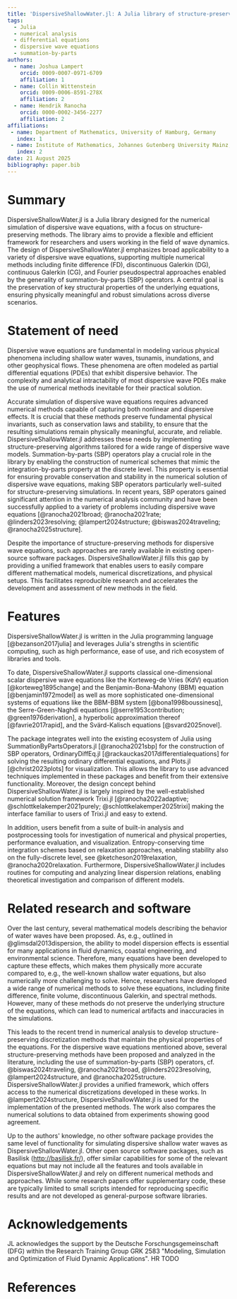 ```yaml
---
title: 'DispersiveShallowWater.jl: A Julia library of structure-preserving numerical methods for dispersive wave equations'
tags:
  - Julia
  - numerical analysis
  - differential equations
  - dispersive wave equations
  - summation-by-parts
authors:
  - name: Joshua Lampert
    orcid: 0009-0007-0971-6709
    affiliation: 1
  - name: Collin Wittenstein
    orcid: 0009-0006-8591-278X
    affiliation: 2
  - name: Hendrik Ranocha
    orcid: 0000-0002-3456-2277
    affiliation: 2
affiliations:
 - name: Department of Mathematics, University of Hamburg, Germany
   index: 1
 - name: Institute of Mathematics, Johannes Gutenberg University Mainz, Germany
   index: 2
date: 21 August 2025
bibliography: paper.bib
---
```


# Summary

DispersiveShallowWater.jl is a Julia library designed for the numerical simulation of dispersive wave equations, with a focus on structure-preserving methods. The library aims to provide a flexible and efficient
framework for researchers and users working in the field of wave dynamics. The design of DispersiveShallowWater.jl emphasizes broad applicability to a variety of dispersive wave equations, supporting
multiple numerical methods including finite difference (FD), discontinuous Galerkin (DG), continuous Galerkin (CG), and Fourier pseudospectral approaches enabled by the generality of
summation-by-parts (SBP) operators. A central goal is the preservation of key structural properties of the underlying equations, ensuring physically meaningful and robust simulations across diverse scenarios.

# Statement of need

Dispersive wave equations are fundamental in modeling various physical phenomena including shallow water waves, tsunamis, inundations, and other geophysical flows. These phenomena are often modeled as
partial differential equations (PDEs) that exhibit dispersive behavior. The complexity and analytical intractability of most dispersive wave PDEs make the use of numerical methods inevitable for their practical solution.

Accurate simulation of dispersive wave equations requires advanced numerical methods capable of capturing both nonlinear and dispersive effects. It is crucial that these methods preserve fundamental physical
invariants, such as conservation laws and stability, to ensure that the resulting simulations remain physically meaningful, accurate, and reliable. DispersiveShallowWater.jl addresses these needs by implementing
structure-preserving algorithms tailored for a wide range of dispersive wave models.
Summation-by-parts (SBP) operators play a crucial role in the library by enabling the construction of numerical schemes that mimic the integration-by-parts property at the discrete level.
This property is essential for ensuring provable conservation and stability in the numerical solution of dispersive wave equations, making SBP operators particularly well-suited for structure-preserving simulations.
In recent years, SBP operators gained significant attention in the numerical analysis community and have been successfully applied to a variety of problems including dispersive wave equations [@ranocha2021broad; @ranocha2021rate; @linders2023resolving; @lampert2024structure; @biswas2024traveling; @ranocha2025structure].

Despite the importance of structure-preserving methods for dispersive wave equations, such approaches are rarely available in existing open-source software packages. DispersiveShallowWater.jl fills this
gap by providing a unified framework that enables users to easily compare different mathematical models, numerical discretizations, and physical setups. This facilitates reproducible research and
accelerates the development and assessment of new methods in the field.

# Features

DispersiveShallowWater.jl is written in the Julia programming language [@bezanson2017julia] and leverages Julia's strengths in scientific computing, such as high performance, ease of use,
and rich ecosystem of libraries and tools.

To date, DispersiveShallowWater.jl supports classical one-dimensional scalar dispersive wave equations like the Korteweg-de Vries (KdV) equation [@korteweg1895change] and the
Benjamin-Bona-Mahony (BBM) equation [@benjamin1972model] as well as more sophisticated one-dimensional systems of equations like the BBM-BBM system [@bona1998boussinesq], the Serre-Green-Naghdi equations
[@serre1953contribution; @green1976derivation], a hyperbolic approximation thereof [@favrie2017rapid], and the Svärd-Kalisch equations [@svard2025novel].

The package integrates well into the existing ecosystem of Julia using SummationByPartsOperators.jl [@ranocha2021sbp] for the construction of SBP operators,
OrdinaryDiffEq.jl [@rackauckas2017differentialequations] for solving the resulting ordinary differential equations, and Plots.jl [@christ2023plots] for visualization. This allows the library to use advanced techniques
implemented in these packages and benefit from their extensive functionality. Moreover, the design concept behind DispersiveShallowWater.jl is largely inspired by the well-established numerical
solution framework Trixi.jl [@ranocha2022adaptive; @schlottkelakemper2021purely; @schlottkelakemper2025trixi] making the interface familiar to users of Trixi.jl and easy to extend.

In addition, users benefit from a suite of built-in analysis and postprocessing tools for investigation of numerical and physical properties, performance evaluation, and visualization. Entropy-conserving
time integration schemes based on relaxation approaches, enabling stability also on the fully-discrete level, see @ketcheson2019relaxation, @ranocha2020relaxation.
Furthermore, DispersiveShallowWater.jl includes routines for computing and analyzing linear dispersion relations, enabling theoretical investigation and comparison of different models.

# Related research and software

Over the last century, several mathematical models describing the behavior of water waves have been proposed. As, e.g., outlined in @glimsdal2013dispersion, the ability to model dispersion effects is essential
for many applications in fluid dynamics, coastal engineering, and environmental science. Therefore, many equations have been developed to capture these effects, which makes them physically more accurate
compared to, e.g., the well-known shallow water equations, but also numerically more challenging to solve. Hence, researchers have developed a wide range of numerical methods to solve these equations,
including finite difference, finite volume, discontinuous Galerkin, and spectral methods. However, many of these methods do not preserve the underlying structure of the equations, which can lead to
numerical artifacts and inaccuracies in the simulations.

This leads to the recent trend in numerical analysis to develop structure-preserving discretization methods that maintain the physical properties of the equations.
For the dispersive wave equations mentioned above, several structure-preserving methods have been proposed and analyzed in the literature, including the use of summation-by-parts (SBP) operators,
cf. @biswas2024traveling, @ranocha2021broad, @linders2023resolving, @lampert2024structure, and @ranocha2025structure. DispersiveShallowWater.jl provides a unified framework, which offers access
to the numerical discretizations developed in these works. In @lampert2024structure, DispersiveShallowWater.jl is used for the implementation of the presented methods. The work also compares the numerical
solutions to data obtained from experiments showing good agreement.

Up to the authors' knowledge, no other software package provides the same level of functionality for simulating dispersive shallow water waves as DispersiveShallowWater.jl. Other open source software
packages, such as Basilisk (http://basilisk.fr/), offer similar capabilities for some of the relevant equations but may not include all the features and tools available in DispersiveShallowWater.jl
and rely on different numerical methods and approaches. While some research papers offer supplementary code, these are typically limited to small scripts intended for reproducing specific results and are not
developed as general-purpose software libraries.

# Acknowledgements

JL acknowledges the support by the Deutsche Forschungsgemeinschaft (DFG)
within the Research Training Group GRK 2583 "Modeling, Simulation and
Optimization of Fluid Dynamic Applications".
HR TODO


# References
